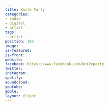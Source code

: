 ```yaml
---
title: Knife Party
categories:
- radio
- digital
- artist
tags:
- artist
position: 186
image: 
is-featured: 
is-front: 
website: 
facebook: https://www.facebook.com/knifeparty
twitter: 
instagram: 
spotify: 
soundcloud: 
youtube: 
apple: 
layout: client
---
```


